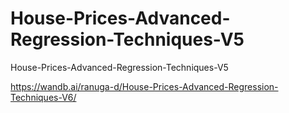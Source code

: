 # House-Prices-Advanced-Regression-Techniques-V5

House-Prices-Advanced-Regression-Techniques-V5

https://wandb.ai/ranuga-d/House-Prices-Advanced-Regression-Techniques-V6/

